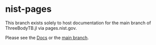 # nist-pages

This branch exists solely to host documentation for the main branch
of ThreeBodyTB.jl via pages.nist.gov.

Please see the [Docs](https://pages.nist.gov/ThreeBodyTB.jl/) or the
[main
branch](https://github.com/usnistgov/ThreeBodyTB.jl/tree/master).

